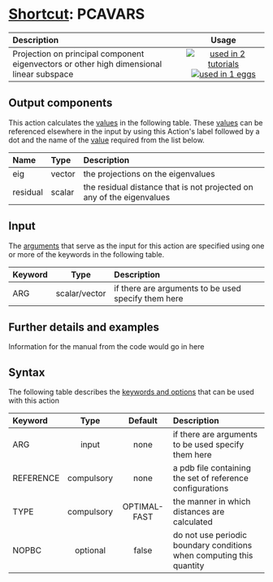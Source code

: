 # [Shortcut](shortcuts.md): PCAVARS

| Description    | Usage |
|:--------|:--------:|
| Projection on principal component eigenvectors or other high dimensional linear subspace | [![used in 2 tutorials](https://img.shields.io/badge/tutorials-2-green.svg)](https://www.plumed-tutorials.org/browse.html?search=PCAVARS)[![used in 1 eggs](https://img.shields.io/badge/nest-1-green.svg)](https://www.plumed-nest.org/browse.html?search=PCAVARS) | 

## Output components

This action calculates the [values](pecifying_arguments.html) in the following table.  These [values](pecifying_arguments.html) can be referenced elsewhere in the input by using this Action's label followed by a dot and the name of the [value](pecifying_arguments.html) required from the list below.

| Name | Type | Description |
|:-------|:-----|:-------|
| eig | vector | the projections on the eigenvalues | 
| residual | scalar | the residual distance that is not projected on any of the eigenvalues | 


## Input

The [arguments](specifying_arguments.html) that serve as the input for this action are specified using one or more of the keywords in the following table.

| Keyword |  Type | Description |
|:--------|:------:|:-----------|
| ARG | scalar/vector | if there are arguments to be used specify them here |


## Further details and examples 
Information for the manual from the code would go in here 
## Syntax 
The following table describes the [keywords and options](parsing.md) that can be used with this action 

| Keyword | Type | Default | Description |
|:-------|:----:|:-------:|:-----------|
| ARG | input | none | if there are arguments to be used specify them here |
| REFERENCE | compulsory | none | a pdb file containing the set of reference configurations |
| TYPE | compulsory | OPTIMAL-FAST |  the manner in which distances are calculated |
| NOPBC | optional | false |  do not use periodic boundary conditions when computing this quantity |
